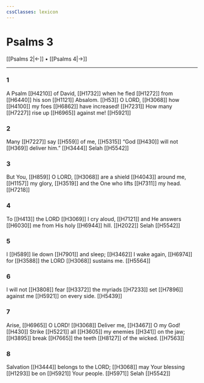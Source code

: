 ```yaml
---
cssClasses: lexicon
---
```


# Psalms 3

[[Psalms 2|←]] • [[Psalms 4|→]]

---

### 1
A Psalm [[H4210]] of David, [[H1732]] when he fled [[H1272]] from [[H6440]] his son [[H1121]] Absalom. [[H53]] O LORD, [[H3068]] how [[H4100]] my foes [[H6862]] have increased! [[H7231]] How many [[H7227]] rise up [[H6965]] against me! [[H5921]]

### 2
Many [[H7227]] say [[H559]] of me, [[H5315]] “God [[H430]] will not [[H369]] deliver him.” [[H3444]] Selah [[H5542]]

### 3
But You, [[H859]] O LORD, [[H3068]] are a shield [[H4043]] around me, [[H1157]] my glory, [[H3519]] and the One who lifts [[H7311]] my head. [[H7218]]

### 4
To [[H413]] the LORD [[H3069]] I cry aloud, [[H7121]] and He answers [[H6030]] me from His holy [[H6944]] hill. [[H2022]] Selah [[H5542]]

### 5
I [[H589]] lie down [[H7901]] and sleep; [[H3462]] I wake again, [[H6974]] for [[H3588]] the LORD [[H3068]] sustains me. [[H5564]]

### 6
I will not [[H3808]] fear [[H3372]] the myriads [[H7233]] set [[H7896]] against me [[H5921]] on every side. [[H5439]]

### 7
Arise, [[H6965]] O LORD! [[H3068]] Deliver me, [[H3467]] O my God! [[H430]] Strike [[H5221]] all [[H3605]] my enemies [[H341]] on the jaw; [[H3895]] break [[H7665]] the teeth [[H8127]] of the wicked. [[H7563]]

### 8
Salvation [[H3444]] belongs to the LORD; [[H3068]] may Your blessing [[H1293]] be on [[H5921]] Your people. [[H5971]] Selah [[H5542]]

